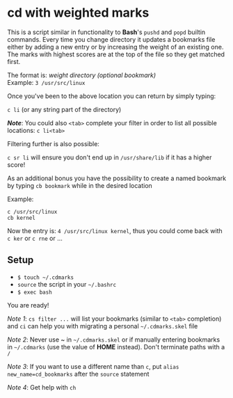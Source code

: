 cd with weighted marks
======================

This is a script similar in functionality to **Bash**'s `pushd` and `popd`
builtin commands. Every time you change directory it updates a bookmarks file
either by adding a new entry or by increasing the weight of an existing one. The
marks with highest scores are at the top of the file so they get matched first.

The format is: _weight directory (optional bookmark)_  
Example: `3 /usr/src/linux`

Once you've been to the above location you can return by simply typing:

`c li` (or any string part of the directory)

**_Note_**: You could also `<tab>` complete your filter in order to list all
possible locations: `c li<tab>`

Filtering further is also possible:

`c sr li` will ensure you don't end up in `/usr/share/lib` if it has a higher score!

As an additional bonus you have the possibility to create a named bookmark by
typing `cb bookmark` while in the desired location

Example:
```
c /usr/src/linux
cb kernel
```

Now the entry is: `4 /usr/src/linux kernel`, thus you could come back with
`c ker` or `c rne` or ...

Setup
-----

* `$ touch ~/.cdmarks`
* `source` the script in your `~/.bashrc`
* `$ exec bash`

You are ready!

_Note 1_: `cs filter ...` will list your bookmarks (similar to `<tab>`
completion) and `ci` can help you with migrating a personal `~/.cdmarks.skel` file

_Note 2_: Never use ~ in `~/.cdmarks.skel` or if manually entering bookmarks in
`~/.cdmarks` (use the value of **HOME** instead). Don't terminate paths with a `/`

_Note 3_: If you want to use a different name than `c`, put `alias
new_name=cd_bookmarks` after the `source` statement

_Note 4_: Get help with `ch`

